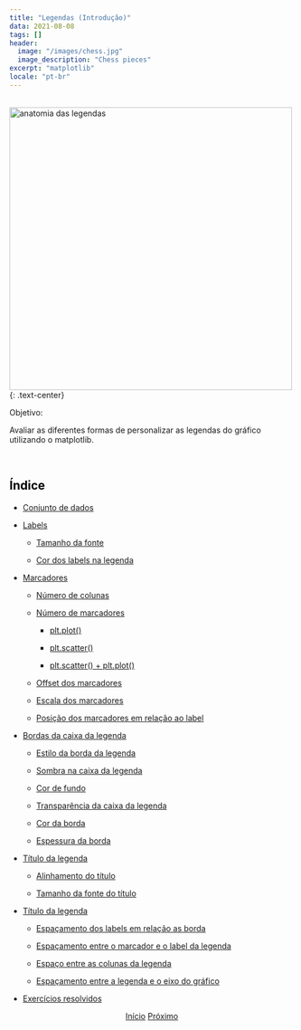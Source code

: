 ```yaml
---
title: "Legendas (Introdução)"
data: 2021-08-08
tags: []
header:
  image: "/images/chess.jpg"
  image_description: "Chess pieces"
excerpt: "matplotlib"
locale: "pt-br"
---
```


<br>

<img src="{{ site.url }}{{ site.baseurl }}/images/curso-matplotlib/anatomias/legendas.png" alt="anatomia das legendas " width=500>
{: .text-center}

Objetivo:

Avaliar as diferentes formas de personalizar as legendas do gráfico utilizando o matplotlib.


<br>

<h2><a style="color:black" id="">Índice</a></h2>

+ <a href="/Curso-matplotlib-61">Conjunto de dados</a>

+ <a href="/Curso-matplotlib-62">Labels</a>

  * <a href="/Curso-matplotlib-62#tamanho-fonte">Tamanho da fonte</a>

  * <a href="/Curso-matplotlib-62#cor-labels">Cor dos labels na legenda</a>

+ <a href="/Curso-matplotlib-63">Marcadores</a>

  * <a href="/Curso-matplotlib-63#numero-colunas">Número de colunas</a>

  * <a href="/Curso-matplotlib-63#numero-marcadores">Número de marcadores</a>

    - <a href="/Curso-matplotlib-63#plt-plot">plt.plot()</a>

    - <a href="/Curso-matplotlib-63#plt-scatter">plt.scatter()</a>

    - <a href="/Curso-matplotlib-63#plt-scatter-plot">plt.scatter() + plt.plot()</a>

  * <a href="/Curso-matplotlib-63#offset-marcadores">Offset dos marcadores</a>

  * <a href="/Curso-matplotlib-63#escala-marcadores">Escala dos marcadores</a>

  * <a href="/Curso-matplotlib-63#posicao-marcadores-label">Posição dos marcadores em relação ao label</a>

+ <a href="/Curso-matplotlib-64">Bordas da caixa da legenda</a>

  * <a href="/Curso-matplotlib-64#estilo-borda">Estilo da borda da legenda</a>

  * <a href="/Curso-matplotlib-64#sombra-caixa">Sombra na caixa da legenda</a>

  * <a href="/Curso-matplotlib-64#cor-fundo">Cor de fundo</a>

  * <a href="/Curso-matplotlib-64#transparencia-caixa">Transparência da caixa da legenda</a>

  * <a href="/Curso-matplotlib-64#cor-borda">Cor da borda</a>

  * <a href="/Curso-matplotlib-64#espessura-borda">Espessura da borda</a>

+ <a href="/Curso-matplotlib-65">Título da legenda</a>

  * <a href="/Curso-matplotlib-65#alinhamento-titulo">Alinhamento do título</a>

  * <a href="/Curso-matplotlib-65#tamanho-fonte-titulo">Tamanho da fonte do título</a>

+ <a href="/Curso-matplotlib-66">Título da legenda</a>

  * <a href="/Curso-matplotlib-66#espacamento-label-borda">Espaçamento dos labels em relação as borda</a>

  * <a href="/Curso-matplotlib-66#espacamento-marcador-label">Espaçamento entre o marcador e o label da legenda</a>

  * <a href="/Curso-matplotlib-66#espamento-entre-colunas">Espaço entre as colunas da legenda</a>

  * <a href="/Curso-matplotlib-66#espacamento-legenda-eixo">Espaçamento entre a legenda e o eixo do gráfico</a>

+ <a href="/Curso-matplotlib-67">Exercícios resolvidos</a>












<p style="text-align: center">
  <a href="/matplotlib-course" class="btn btn--info">Início</a>
  <a href="/Curso-matplotlib-61" class="btn btn--success">Próximo</a>
</p>
